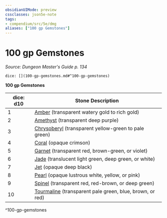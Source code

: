 ```yaml
---
obsidianUIMode: preview
cssclasses: json5e-note
tags:
- compendium/src/5e/dmg
aliases: ["100 gp Gemstones"]
---
```

# 100 gp Gemstones
*Source: Dungeon Master's Guide p. 134* 

`dice: [](100-gp-gemstones.md#^100-gp-gemstones)`

**100 gp Gemstones**

| dice: d10 | Stone Description |
|-----------|-------------------|
| 1 | [Amber](amber.md) (transparent watery gold to rich gold) |
| 2 | [Amethyst](amethyst.md) (transparent deep purple) |
| 3 | [Chrysoberyl](chrysoberyl.md) (transparent yellow-green to pale green) |
| 4 | [Coral](coral.md) (opaque crimson) |
| 5 | [Garnet](garnet.md) (transparent red, brown-green, or violet) |
| 6 | [Jade](jade.md) (translucent light green, deep green, or white) |
| 7 | [Jet](jet.md) (opaque deep black) |
| 8 | [Pearl](pearl.md) (opaque lustrous white, yellow, or pink) |
| 9 | [Spinel](spinel.md) (transparent red, red-brown, or deep green) |
| 10 | [Tourmaline](tourmaline.md) (transparent pale green, blue, brown, or red) |
^100-gp-gemstones